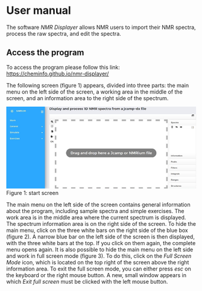 # User manual

The software _NMR Displayer_ allows NMR users to import their NMR spectra, process the raw spectra, and edit the spectra.

## Access the program

To access the program please follow this link:
https://cheminfo.github.io/nmr-displayer/

The following screen (figure 1) appears, divided into three parts: the main menu on the left side of the screen, a working area in the middle of the screen, and an information area to the right side of the spectrum.

<img src="images\fig1.png" />
Figure 1: start screen

The main menu on the left side of the screen contains general information about the program, including sample spectra and simple exercises. The work area is in the middle area  where the current spectrum is displayed. The spectrum information area is on the right side of the screen. 
To hide the main menu, click on the three white bars on the right side of the blue box (figure 2). A narrow blue bar on the left side of the screen is then displayed, with the three white bars at the top. If you click on them again, the complete menu opens again. 
It is also possible to hide the main menu on the left side and work in full screen mode (figure 3). To do this, click on the _Full Screen Mode_ icon, which is located on the top right of the screen above the right information area. 
To exit the full screen mode, you can either press _esc_ on the keyboard or the right mouse button. A new, small window appears in which _Exit full screen_ must be clicked with the left mouse button. 

